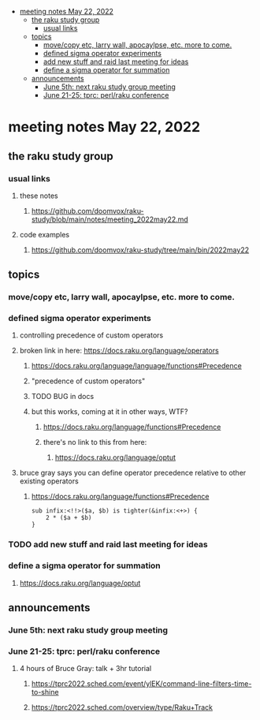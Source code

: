 - [meeting notes May 22, 2022](#org0cf2c6a)
  - [the raku study group](#org974ff6b)
    - [usual links](#org89849f3)
  - [topics](#orgcc46bad)
    - [move/copy etc, larry wall, apocaylpse, etc.  more to come.](#org294f9b9)
    - [defined sigma operator experiments](#org40ffd42)
    - [add new stuff and raid last meeting for ideas](#org847c277)
    - [define a sigma operator for summation](#org7fc0d17)
  - [announcements](#org6179c88)
    - [June 5th: next raku study group meeting](#org6981295)
    - [June 21-25: tprc: perl/raku conference](#org15e7316)


<a id="org0cf2c6a"></a>

# meeting notes May 22, 2022


<a id="org974ff6b"></a>

## the raku study group


<a id="org89849f3"></a>

### usual links

1.  these notes

    1.  <https://github.com/doomvox/raku-study/blob/main/notes/meeting_2022may22.md>

2.  code examples

    1.  <https://github.com/doomvox/raku-study/tree/main/bin/2022may22>


<a id="orgcc46bad"></a>

## topics


<a id="org294f9b9"></a>

### move/copy etc, larry wall, apocaylpse, etc.  more to come.


<a id="org40ffd42"></a>

### defined sigma operator experiments

1.  controlling precedence of custom operators

2.  broken link in here: <https://docs.raku.org/language/operators>

    1.  <https://docs.raku.org/language/language/functions#Precedence>
    
    2.  "precedence of custom operators"
    
    3.  TODO BUG in docs
    
    4.  but this works, coming at it in other ways, WTF?
    
        1.  <https://docs.raku.org/language/functions#Precedence>
        
        2.  there's no link to this from here:
        
            1.  <https://docs.raku.org/language/optut>

3.  bruce gray says you can define operator precedence relative to other existing operators

    1.  <https://docs.raku.org/language/functions#Precedence>
    
        ```perl6
        sub infix:<!!>($a, $b) is tighter(&infix:<+>) {
            2 * ($a + $b)
        }
        ```


<a id="org847c277"></a>

### TODO add new stuff and raid last meeting for ideas


<a id="org7fc0d17"></a>

### define a sigma operator for summation

1.  <https://docs.raku.org/language/optut>


<a id="org6179c88"></a>

## announcements


<a id="org6981295"></a>

### June 5th: next raku study group meeting


<a id="org15e7316"></a>

### June 21-25: tprc: perl/raku conference

1.  4 hours of Bruce Gray: talk + 3hr tutorial

    1.  <https://tprc2022.sched.com/event/ylEK/command-line-filters-time-to-shine>
    
    2.  <https://tprc2022.sched.com/overview/type/Raku+Track>
